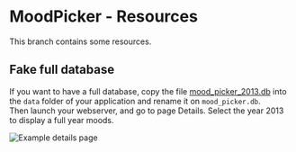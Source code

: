 # MoodPicker - Resources

This branch contains some resources.

## Fake full database

If you want to have a full database, copy the file [mood_picker_2013.db](https://github.com/nicolabricot/MoodMicker/tree/resources/data/mood_picker_2013.db) into the `data` folder of your application and rename it on `mood_picker.db`.  
Then launch your webserver, and go to page Details. Select the year 2013 to display a full year moods.

![Example details page](https://github.com/nicolabricot/MoodPicker/tree/resources/screenshots/details-2013.png)
